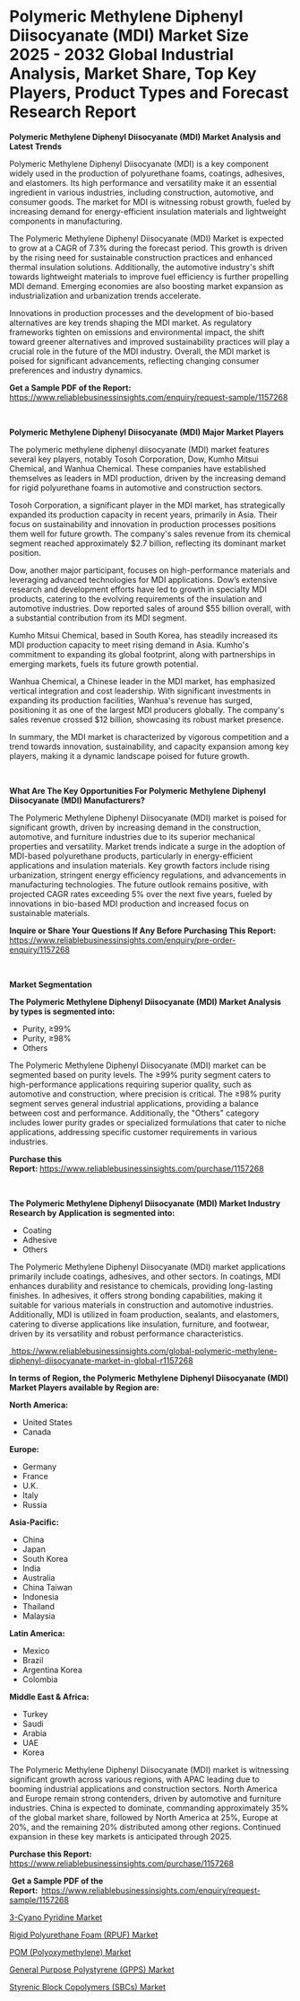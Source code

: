<p><h1>Polymeric Methylene Diphenyl Diisocyanate (MDI) Market Size 2025 - 2032 Global Industrial Analysis, Market Share, Top Key Players, Product Types and Forecast Research Report</h1></p><p><strong>Polymeric Methylene Diphenyl Diisocyanate (MDI) Market Analysis and Latest Trends</strong></p>
<p><p>Polymeric Methylene Diphenyl Diisocyanate (MDI) is a key component widely used in the production of polyurethane foams, coatings, adhesives, and elastomers. Its high performance and versatility make it an essential ingredient in various industries, including construction, automotive, and consumer goods. The market for MDI is witnessing robust growth, fueled by increasing demand for energy-efficient insulation materials and lightweight components in manufacturing.</p><p>The Polymeric Methylene Diphenyl Diisocyanate (MDI) Market is expected to grow at a CAGR of 7.3% during the forecast period. This growth is driven by the rising need for sustainable construction practices and enhanced thermal insulation solutions. Additionally, the automotive industry's shift towards lightweight materials to improve fuel efficiency is further propelling MDI demand. Emerging economies are also boosting market expansion as industrialization and urbanization trends accelerate.</p><p>Innovations in production processes and the development of bio-based alternatives are key trends shaping the MDI market. As regulatory frameworks tighten on emissions and environmental impact, the shift toward greener alternatives and improved sustainability practices will play a crucial role in the future of the MDI industry. Overall, the MDI market is poised for significant advancements, reflecting changing consumer preferences and industry dynamics.</p></p>
<p><strong>Get a Sample PDF of the Report:&nbsp;</strong> <a href="https://www.reliablebusinessinsights.com/enquiry/request-sample/1157268?utm_campaign=1117&utm_medium=2&utm_source=Github&utm_content=ia&utm_term=02042025&utm_id=polymeric-methylene-diphenyl-diisocyanate-mdi">https://www.reliablebusinessinsights.com/enquiry/request-sample/1157268</a></p>
<p>&nbsp;</p>
<p><strong>Polymeric Methylene Diphenyl Diisocyanate (MDI) Major Market Players</strong></p>
<p><p>The polymeric methylene diphenyl diisocyanate (MDI) market features several key players, notably Tosoh Corporation, Dow, Kumho Mitsui Chemical, and Wanhua Chemical. These companies have established themselves as leaders in MDI production, driven by the increasing demand for rigid polyurethane foams in automotive and construction sectors.</p><p>Tosoh Corporation, a significant player in the MDI market, has strategically expanded its production capacity in recent years, primarily in Asia. Their focus on sustainability and innovation in production processes positions them well for future growth. The company's sales revenue from its chemical segment reached approximately $2.7 billion, reflecting its dominant market position.</p><p>Dow, another major participant, focuses on high-performance materials and leveraging advanced technologies for MDI applications. Dow’s extensive research and development efforts have led to growth in specialty MDI products, catering to the evolving requirements of the insulation and automotive industries. Dow reported sales of around $55 billion overall, with a substantial contribution from its MDI segment.</p><p>Kumho Mitsui Chemical, based in South Korea, has steadily increased its MDI production capacity to meet rising demand in Asia. Kumho's commitment to expanding its global footprint, along with partnerships in emerging markets, fuels its future growth potential.</p><p>Wanhua Chemical, a Chinese leader in the MDI market, has emphasized vertical integration and cost leadership. With significant investments in expanding its production facilities, Wanhua's revenue has surged, positioning it as one of the largest MDI producers globally. The company's sales revenue crossed $12 billion, showcasing its robust market presence.</p><p>In summary, the MDI market is characterized by vigorous competition and a trend towards innovation, sustainability, and capacity expansion among key players, making it a dynamic landscape poised for future growth.</p></p>
<p>&nbsp;</p>
<p><strong>What Are The Key Opportunities For Polymeric Methylene Diphenyl Diisocyanate (MDI) Manufacturers?</strong></p>
<p><p>The Polymeric Methylene Diphenyl Diisocyanate (MDI) market is poised for significant growth, driven by increasing demand in the construction, automotive, and furniture industries due to its superior mechanical properties and versatility. Market trends indicate a surge in the adoption of MDI-based polyurethane products, particularly in energy-efficient applications and insulation materials. Key growth factors include rising urbanization, stringent energy efficiency regulations, and advancements in manufacturing technologies. The future outlook remains positive, with projected CAGR rates exceeding 5% over the next five years, fueled by innovations in bio-based MDI production and increased focus on sustainable materials.</p></p>
<p><strong>Inquire or Share Your Questions If Any Before Purchasing This Report:</strong> <a href="https://www.reliablebusinessinsights.com/enquiry/pre-order-enquiry/1157268?utm_campaign=1117&utm_medium=2&utm_source=Github&utm_content=ia&utm_term=02042025&utm_id=polymeric-methylene-diphenyl-diisocyanate-mdi">https://www.reliablebusinessinsights.com/enquiry/pre-order-enquiry/1157268</a></p>
<p>&nbsp;</p>
<p><strong>Market Segmentation</strong></p>
<p><strong>The Polymeric Methylene Diphenyl Diisocyanate (MDI) Market Analysis by types is segmented into:</strong></p>
<p><ul><li>Purity, ≥99%</li><li>Purity, ≥98%</li><li>Others</li></ul></p>
<p><p>The Polymeric Methylene Diphenyl Diisocyanate (MDI) market can be segmented based on purity levels. The ≥99% purity segment caters to high-performance applications requiring superior quality, such as automotive and construction, where precision is critical. The ≥98% purity segment serves general industrial applications, providing a balance between cost and performance. Additionally, the "Others" category includes lower purity grades or specialized formulations that cater to niche applications, addressing specific customer requirements in various industries.</p></p>
<p><strong>Purchase this Report:&nbsp;</strong><a href="https://www.reliablebusinessinsights.com/purchase/1157268?utm_campaign=1117&utm_medium=2&utm_source=Github&utm_content=ia&utm_term=02042025&utm_id=polymeric-methylene-diphenyl-diisocyanate-mdi">https://www.reliablebusinessinsights.com/purchase/1157268</a></p>
<p>&nbsp;</p>
<p><strong>The Polymeric Methylene Diphenyl Diisocyanate (MDI) Market Industry Research by Application is segmented into:</strong></p>
<p><ul><li>Coating</li><li>Adhesive</li><li>Others</li></ul></p>
<p><p>The Polymeric Methylene Diphenyl Diisocyanate (MDI) market applications primarily include coatings, adhesives, and other sectors. In coatings, MDI enhances durability and resistance to chemicals, providing long-lasting finishes. In adhesives, it offers strong bonding capabilities, making it suitable for various materials in construction and automotive industries. Additionally, MDI is utilized in foam production, sealants, and elastomers, catering to diverse applications like insulation, furniture, and footwear, driven by its versatility and robust performance characteristics.</p></p>
<p><a href="https://www.reliablebusinessinsights.com/global-polymeric-methylene-diphenyl-diisocyanate-market-in-global-r1157268?utm_campaign=1117&utm_medium=2&utm_source=Github&utm_content=ia&utm_term=02042025&utm_id=polymeric-methylene-diphenyl-diisocyanate-mdi">&nbsp;https://www.reliablebusinessinsights.com/global-polymeric-methylene-diphenyl-diisocyanate-market-in-global-r1157268</a></p>
<p><strong>In terms of Region, the Polymeric Methylene Diphenyl Diisocyanate (MDI) Market Players available by Region are:</strong></p>
<p>
    <p> <strong> North America: </strong>
        <ul>
            <li>United States</li>
            <li>Canada</li>
        </ul>
        </p> 
    <p> <strong> Europe: </strong>
        <ul>
            <li>Germany</li>
            <li>France</li>
            <li>U.K.</li>
            <li>Italy</li>
            <li>Russia</li>
        </ul>
        </p> 
    <p> <strong> Asia-Pacific: </strong>
        <ul>
            <li>China</li>
            <li>Japan</li>
            <li>South Korea</li>
            <li>India</li>
            <li>Australia</li>
            <li>China Taiwan</li>
            <li>Indonesia</li>
            <li>Thailand</li>
            <li>Malaysia</li>
        </ul>
        </p> 
    <p> <strong> Latin America: </strong>
        <ul>
            <li>Mexico</li>
            <li>Brazil</li>
            <li>Argentina Korea</li>
            <li>Colombia</li>
        </ul>
        </p> 
    <p> <strong> Middle East & Africa: </strong>
        <ul>
            <li>Turkey</li>
            <li>Saudi</li>
            <li>Arabia</li>
            <li>UAE</li>
            <li>Korea</li>
        </ul>
    </p>
    </p>
<p><p>The Polymeric Methylene Diphenyl Diisocyanate (MDI) market is witnessing significant growth across various regions, with APAC leading due to booming industrial applications and construction sectors. North America and Europe remain strong contenders, driven by automotive and furniture industries. China is expected to dominate, commanding approximately 35% of the global market share, followed by North America at 25%, Europe at 20%, and the remaining 20% distributed among other regions. Continued expansion in these key markets is anticipated through 2025.</p></p>
<p><strong>Purchase this Report: </strong><a href="https://www.reliablebusinessinsights.com/purchase/1157268?utm_campaign=1117&utm_medium=2&utm_source=Github&utm_content=ia&utm_term=02042025&utm_id=polymeric-methylene-diphenyl-diisocyanate-mdi">https://www.reliablebusinessinsights.com/purchase/1157268</a></p>
<p>&nbsp;<strong>Get a Sample PDF of the Report:&nbsp;&nbsp;</strong><a href="https://www.reliablebusinessinsights.com/enquiry/request-sample/1157268?utm_campaign=1117&utm_medium=2&utm_source=Github&utm_content=ia&utm_term=02042025&utm_id=polymeric-methylene-diphenyl-diisocyanate-mdi">https://www.reliablebusinessinsights.com/enquiry/request-sample/1157268</a></p>
<p><strong></strong></p>
<p><p><a href="https://github.com/luhleickov/Market-Research-Report-List-1/blob/main/3-cyano-pyridine-market.md?utm_campaign=1117&utm_medium=2&utm_source=Github&utm_content=ia&utm_term=02042025&utm_id=polymeric-methylene-diphenyl-diisocyanate-mdi">3-Cyano Pyridine Market</a></p><p><a href="https://github.com/nwogudimouix/Market-Research-Report-List-1/blob/main/rigid-polyurethane-foam-rpuf-market.md?utm_campaign=1117&utm_medium=2&utm_source=Github&utm_content=ia&utm_term=02042025&utm_id=polymeric-methylene-diphenyl-diisocyanate-mdi">Rigid Polyurethane Foam (RPUF) Market</a></p><p><a href="https://github.com/sukeldrage0g/Market-Research-Report-List-1/blob/main/pom-polyoxymethylene-market.md?utm_campaign=1117&utm_medium=2&utm_source=Github&utm_content=ia&utm_term=02042025&utm_id=polymeric-methylene-diphenyl-diisocyanate-mdi">POM (Polyoxymethylene) Market</a></p><p><a href="https://github.com/okornevonywx/Market-Research-Report-List-1/blob/main/general-purpose-polystyrene-gpps-market.md?utm_campaign=1117&utm_medium=2&utm_source=Github&utm_content=ia&utm_term=02042025&utm_id=polymeric-methylene-diphenyl-diisocyanate-mdi">General Purpose Polystyrene (GPPS) Market</a></p><p><a href="https://github.com/elceryaneik/Market-Research-Report-List-1/blob/main/styrenic-block-copolymers-sbcs-market.md?utm_campaign=1117&utm_medium=2&utm_source=Github&utm_content=ia&utm_term=02042025&utm_id=polymeric-methylene-diphenyl-diisocyanate-mdi">Styrenic Block Copolymers (SBCs) Market</a></p></p>